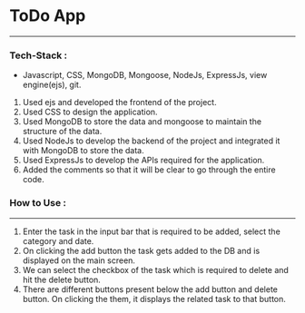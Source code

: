 # ToDo App
----------
### Tech-Stack  :

* Javascript, CSS, MongoDB, Mongoose, NodeJs, ExpressJs, view engine(ejs), git.

1. Used ejs and developed the frontend of the project.
2. Used CSS to design the application.
3. Used MongoDB to store the data and mongoose to maintain the structure of the data.
4. Used NodeJs to develop the backend of the project and integrated it with MongoDB to store the data.
5. Used ExpressJs to develop the APIs required for the application.
6. Added the comments so that it will be clear to go through the entire code.

### How to Use :
----------------

1. Enter the task in the input bar that is required to be added, select the category and date.
2. On clicking the add button the task gets added to the DB and is displayed on the main screen.
3. We can select the checkbox of the task which is required to delete and hit the delete button.
4. There are different buttons present below the add button and delete button. On clicking the them, it displays the related task to that button.
